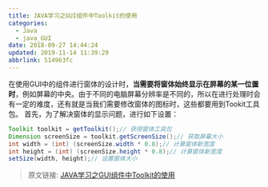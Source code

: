 ```yaml
---
title: JAVA学习之GUI组件中Toolkit的使用
categories: 
  - Java
  - java_GUI
date: 2018-09-27 14:44:24
updated: 2019-11-14 11:39:29
abbrlink: 514963fc
---
```

在使用GUI中的组件进行窗体的设计时，**当需要将窗体始终显示在屏幕的某一位置时**，例如屏幕的中央。由于不同的电脑屏幕分辨率是不同的，所以在进行处理时会有一定的难度，还有就是当我们需要修改窗体的图标时，这些都要用到Tookit工具包。
首先，为了解决窗体的显示问题，进行如下设置：
```java
Toolkit toolkit = getToolkit();// 获得窗体工具包
Dimension screenSize = toolkit.getScreenSize();// 获取屏幕大小
int width = (int) (screenSize.width * 0.8);// 计算窗体新宽度
int height = (int) (screenSize.height * 0.8);// 计算窗体新宽度
setSize(width, height);// 设置窗体大小
```


>原文链接: [JAVA学习之GUI组件中Toolkit的使用](https://lanlan2017.github.io/blog/514963fc/)
